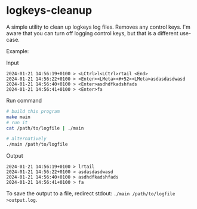 # logkeys-cleanup

A simple utility to clean up logkeys log files. Removes any control keys.
I'm aware that you can turn off logging control keys, but that is a different use-case.

Example:

Input
```
2024-01-21 14:56:19+0100 > <LCtrl>l<LCtrl>rtail <End>
2024-01-21 14:56:22+0100 > <Enter><LMeta><#+52><LMeta>asdasdasdwasd
2024-01-21 14:56:40+0100 > <Enter>asdhdfkadshfads
2024-01-21 14:56:41+0100 > <Enter>fa
```

Run command
```sh
# build this program
make main
# run it
cat /path/to/logfile | ./main

# alternatively
./main /path/to/logfile
```

Output
```
2024-01-21 14:56:19+0100 > lrtail 
2024-01-21 14:56:22+0100 > asdasdasdwasd
2024-01-21 14:56:40+0100 > asdhdfkadshfads
2024-01-21 14:56:41+0100 > fa
```

To save the output to a file, redirect stdout: `./main /path/to/logfile >output.log`.
